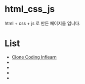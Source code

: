# html_css_js

html + css + js 로 만든 페이지들 입니다.

List
===
* [Clone Coding Inflearn](https://github.com/kangyongseok/my-result/tree/master/html_css_js/clone_Inflearn)
*
*
*
*
